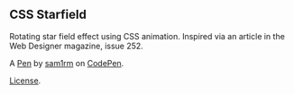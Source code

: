 CSS Starfield
-------------
Rotating star field effect using CSS animation. 
Inspired via an article in the Web Designer magazine, issue 252.

A [Pen](https://codepen.io/sam1rm-the-decoder/pen/ZELXppz) by [sam1rm](https://codepen.io/sam1rm-the-decoder) on [CodePen](https://codepen.io).

[License](https://codepen.io/sam1rm-the-decoder/pen/ZELXppz/license).